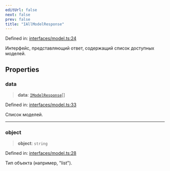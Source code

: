 ```yaml
---
editUrl: false
next: false
prev: false
title: "IAllModelResponse"
---
```


Defined in: [interfaces/model.ts:24](https://github.com/zloishavrin/gigachat-node/blob/faf651dc8ae98db0ac572e12a2d3d7bf36dd2ff3/src/interfaces/model.ts#L24)

Интерфейс, представляющий ответ, содержащий список доступных моделей.

## Properties

### data

> **data**: [`IModelResponse`](/gigachat-node/api/interfaces/model/interfaces/imodelresponse/)[]

Defined in: [interfaces/model.ts:33](https://github.com/zloishavrin/gigachat-node/blob/faf651dc8ae98db0ac572e12a2d3d7bf36dd2ff3/src/interfaces/model.ts#L33)

Список моделей.

***

### object

> **object**: `string`

Defined in: [interfaces/model.ts:28](https://github.com/zloishavrin/gigachat-node/blob/faf651dc8ae98db0ac572e12a2d3d7bf36dd2ff3/src/interfaces/model.ts#L28)

Тип объекта (например, "list").
